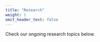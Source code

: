 ```yaml
---
title: "Research"
weight: 1
omit_header_text: false
---
```

Check our ongoing research topics below.
